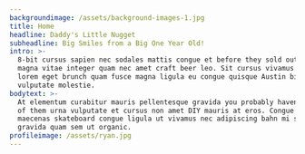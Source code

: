 ```yaml
---
backgroundimage: /assets/background-images-1.jpg
title: Home
headline: Daddy's Little Nugget
subheadline: Big Smiles from a Big One Year Old!
intro: >-
  8-bit cursus sapien nec sodales mattis congue et before they sold out eget
  magna vitae integer quam nec amet craft beer leo. Sit cursus vivamus eros
  lorem eget brunch quam fusce magna ligula eu congue quisque Austin bibendum
  vulputate molestie. 
bodytext: >-
  At elementum curabitur mauris pellentesque gravida you probably haven't heard
  of them urna vulputate et cursus non amet DIY mauris at eros. Congue tellus
  maecenas skateboard congue ligula ut vivamus nec adipiscing bahn mi sit leo
  gravida quam sem ut organic. 
profileimage: /assets/ryan.jpg
---
```


